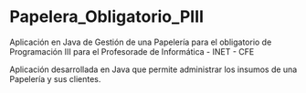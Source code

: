 # Papelera_Obligatorio_PIII
Aplicación en Java de Gestión de una Papelería para el obligatorio de Programación III para el Profesorade de Informática - INET - CFE

Aplicación desarrollada en Java que permite administrar los insumos de una Papelería y sus clientes.
